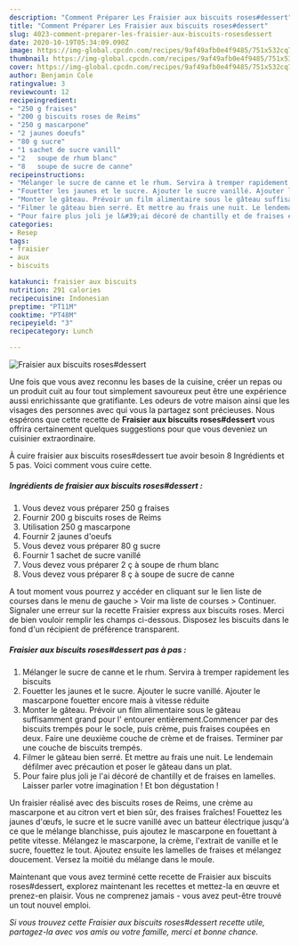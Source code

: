 ```yaml
---
description: "Comment Préparer Les Fraisier aux biscuits roses#dessert"
title: "Comment Préparer Les Fraisier aux biscuits roses#dessert"
slug: 4023-comment-preparer-les-fraisier-aux-biscuits-rosesdessert
date: 2020-10-19T05:34:09.090Z
image: https://img-global.cpcdn.com/recipes/9af49afb0e4f9485/751x532cq70/fraisier-aux-biscuits-rosesdessert-photo-principale-de-la-recette.jpg
thumbnail: https://img-global.cpcdn.com/recipes/9af49afb0e4f9485/751x532cq70/fraisier-aux-biscuits-rosesdessert-photo-principale-de-la-recette.jpg
cover: https://img-global.cpcdn.com/recipes/9af49afb0e4f9485/751x532cq70/fraisier-aux-biscuits-rosesdessert-photo-principale-de-la-recette.jpg
author: Benjamin Cole
ratingvalue: 3
reviewcount: 12
recipeingredient:
- "250 g fraises"
- "200 g biscuits roses de Reims"
- "250 g mascarpone"
- "2 jaunes doeufs"
- "80 g sucre"
- "1 sachet de sucre vanill"
- "2   soupe de rhum blanc"
- "8   soupe de sucre de canne"
recipeinstructions:
- "Mélanger le sucre de canne et le rhum. Servira à tremper rapidement les biscuits"
- "Fouetter les jaunes et le sucre. Ajouter le sucre vanillé. Ajouter le mascarpone fouetter encore mais à vitesse réduite"
- "Monter le gâteau. Prévoir un film alimentaire sous le gâteau suffisamment grand pour l&#39; entourer entièrement.Commencer par des biscuits trempés pour le socle, puis crème, puis fraises coupées en deux. Faire une deuxième couche de crème et de fraises. Terminer par une couche de biscuits trempés."
- "Filmer le gâteau bien serré. Et mettre au frais une nuit. Le lendemain défilmer avec précaution et poser le gâteau dans un plat."
- "Pour faire plus joli je l&#39;ai décoré de chantilly et de fraises en lamelles. Laisser parler votre imagination ! Et bon dégustation !"
categories:
- Resep
tags:
- fraisier
- aux
- biscuits

katakunci: fraisier aux biscuits 
nutrition: 291 calories
recipecuisine: Indonesian
preptime: "PT11M"
cooktime: "PT48M"
recipeyield: "3"
recipecategory: Lunch

---
```



![Fraisier aux biscuits roses#dessert](https://img-global.cpcdn.com/recipes/9af49afb0e4f9485/751x532cq70/fraisier-aux-biscuits-rosesdessert-photo-principale-de-la-recette.jpg)

Une fois que vous avez reconnu les bases de la cuisine, créer un repas ou un produit cuit au four tout simplement savoureux peut être une expérience aussi enrichissante que gratifiante. Les odeurs de votre maison ainsi que les visages des personnes avec qui vous la partagez sont précieuses. Nous espérons que cette recette de <strong> Fraisier aux biscuits roses#dessert </strong> vous offrira certainement quelques suggestions pour que vous deveniez un cuisinier extraordinaire.

<!--inarticleads1-->

À cuire fraisier aux biscuits roses#dessert tue avoir besoin 8 Ingrédients et 5 pas. Voici comment vous cuire cette.

##### Ingrédients de fraisier aux biscuits roses#dessert :

1. Vous devez vous préparer 250 g fraises
1. Fournir 200 g biscuits roses de Reims
1. Utilisation 250 g mascarpone
1. Fournir 2 jaunes d&#39;oeufs
1. Vous devez vous préparer 80 g sucre
1. Fournir 1 sachet de sucre vanillé
1. Vous devez vous préparer 2 ç à soupe de rhum blanc
1. Vous devez vous préparer 8 ç à soupe de sucre de canne


A tout moment vous pourrez y accéder en cliquant sur le lien liste de courses dans le menu de gauche &gt; Voir ma liste de courses &gt; Continuer. Signaler une erreur sur la recette Fraisier express aux biscuits roses. Merci de bien vouloir remplir les champs ci-dessous. Disposez les biscuits dans le fond d&#39;un récipient de préférence transparent. 

<!--inarticleads2-->

##### Fraisier aux biscuits roses#dessert pas à pas :

1. Mélanger le sucre de canne et le rhum. Servira à tremper rapidement les biscuits
1. Fouetter les jaunes et le sucre. Ajouter le sucre vanillé. Ajouter le mascarpone fouetter encore mais à vitesse réduite
1. Monter le gâteau. Prévoir un film alimentaire sous le gâteau suffisamment grand pour l&#39; entourer entièrement.Commencer par des biscuits trempés pour le socle, puis crème, puis fraises coupées en deux. Faire une deuxième couche de crème et de fraises. Terminer par une couche de biscuits trempés.
1. Filmer le gâteau bien serré. Et mettre au frais une nuit. Le lendemain défilmer avec précaution et poser le gâteau dans un plat.
1. Pour faire plus joli je l&#39;ai décoré de chantilly et de fraises en lamelles. Laisser parler votre imagination ! Et bon dégustation !


Un fraisier réalisé avec des biscuits roses de Reims, une crème au mascarpone et au citron vert et bien sûr, des fraises fraîches! Fouettez les jaunes d&#39;œufs, le sucre et le sucre vanillé avec un batteur électrique jusqu&#39;à ce que le mélange blanchisse, puis ajoutez le mascarpone en fouettant à petite vitesse. Mélangez le mascarpone, la crème, l&#39;extrait de vanille et le sucre, fouettez le tout. Ajoutez ensuite les lamelles de fraises et mélangez doucement. Versez la moitié du mélange dans le moule. 

<!--inarticleads1-->

<p>
Maintenant que vous avez terminé cette recette de Fraisier aux biscuits roses#dessert, explorez maintenant les recettes et mettez-la en œuvre et prenez-en plaisir. Vous ne comprenez jamais - vous avez peut-être trouvé un tout nouvel emploi.
</p>

<p>
<i>Si vous trouvez cette Fraisier aux biscuits roses#dessert recette utile, partagez-la avec vos amis ou votre famille, merci et bonne chance.</i>
</p>
